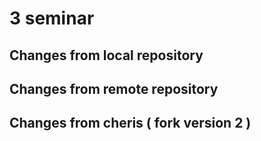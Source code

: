 # 3 seminar

## Changes from local repository

## Changes from remote repository

## Changes from cheris (   fork version 2 )